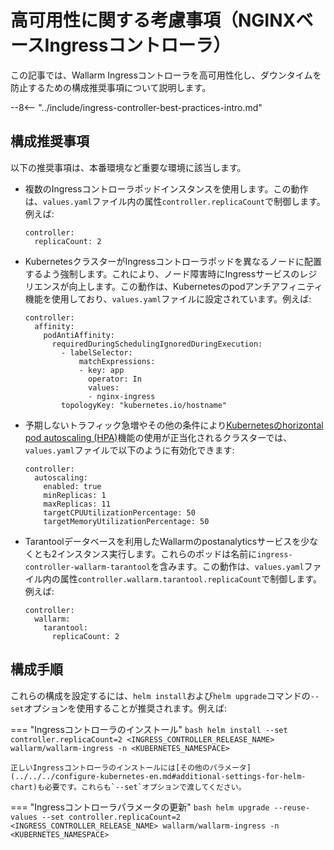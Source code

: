 # 高可用性に関する考慮事項（NGINXベースIngressコントローラ）

この記事では、Wallarm Ingressコントローラを高可用性化し、ダウンタイムを防止するための構成推奨事項について説明します。

--8<-- "../include/ingress-controller-best-practices-intro.md"

## 構成推奨事項

以下の推奨事項は、本番環境など重要な環境に該当します。

* 複数のIngressコントローラポッドインスタンスを使用します。この動作は、`values.yaml`ファイル内の属性`controller.replicaCount`で制御します。例えば:
    ```
    controller:
      replicaCount: 2
    ```
* KubernetesクラスターがIngressコントローラポッドを異なるノードに配置するよう強制します。これにより、ノード障害時にIngressサービスのレジリエンスが向上します。この動作は、Kubernetesのpodアンチアフィニティ機能を使用しており、`values.yaml`ファイルに設定されています。例えば:
    ```
    controller:
      affinity:
        podAntiAffinity:
          requiredDuringSchedulingIgnoredDuringExecution:
            - labelSelector:
                matchExpressions:
                - key: app
                  operator: In
                  values:
                  - nginx-ingress
            topologyKey: "kubernetes.io/hostname"
    ```
* 予期しないトラフィック急増やその他の条件により[Kubernetesのhorizontal pod autoscaling (HPA)](https://kubernetes.io/docs/tasks/run-application/horizontal-pod-autoscale/)機能の使用が正当化されるクラスターでは、`values.yaml`ファイルで以下のように有効化できます:
    ```
    controller:
      autoscaling:
        enabled: true
        minReplicas: 1
        maxReplicas: 11
        targetCPUUtilizationPercentage: 50
        targetMemoryUtilizationPercentage: 50
    ```
* Tarantoolデータベースを利用したWallarmのpostanalyticsサービスを少なくとも2インスタンス実行します。これらのポッドは名前に`ingress-controller-wallarm-tarantool`を含みます。この動作は、`values.yaml`ファイル内の属性`controller.wallarm.tarantool.replicaCount`で制御します。例えば:
    ```
    controller:
      wallarm:
        tarantool:
          replicaCount: 2
    ```

## 構成手順

これらの構成を設定するには、`helm install`および`helm upgrade`コマンドの`--set`オプションを使用することが推奨されます。例えば:

=== "Ingressコントローラのインストール"
    ```bash
    helm install --set controller.replicaCount=2 <INGRESS_CONTROLLER_RELEASE_NAME> wallarm/wallarm-ingress -n <KUBERNETES_NAMESPACE>
    ```

    正しいIngressコントローラのインストールには[その他のパラメータ](../../../configure-kubernetes-en.md#additional-settings-for-helm-chart)も必要です。これらも`--set`オプションで渡してください。
=== "Ingressコントローラパラメータの更新"
    ```bash
    helm upgrade --reuse-values --set controller.replicaCount=2 <INGRESS_CONTROLLER_RELEASE_NAME> wallarm/wallarm-ingress -n <KUBERNETES_NAMESPACE>
    ```